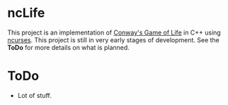 
# ncLife

This project is an implementation of [Conway's Game of Life][CGoL]
in C++ using [ncurses][ncurses]. This project is still 
in very early stages of development.
See the **ToDo** for more details on what is planned.

  [CGoL]: https://en.wikipedia.org/wiki/Conway%27s_Game_of_Life
  [ncurses]: https://en.wikipedia.org/wiki/Ncurses



# ToDo
 
 - Lot of stuff.



